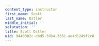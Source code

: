 ```yaml
---
content_type: instructor
first_name: Scott
last_name: Ostler
middle_initial: ''
salutation: ''
title: Scott Ostler
uid: 9440302c-dbd5-39b4-3651-ae4d1249f2c8
---
```

